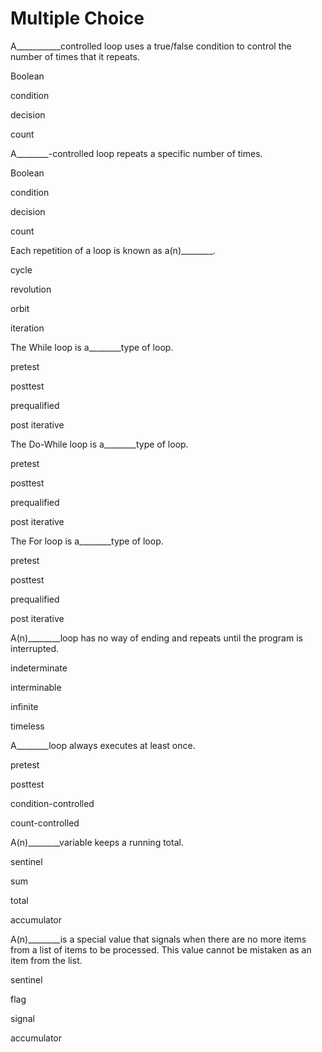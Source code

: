 # Multiple Choice
A___________controlled loop uses a true/false condition to control the number of times that it repeats.

Boolean

condition

decision

count

A________-controlled loop repeats a specific number of times.

Boolean

condition

decision

count

Each repetition of a loop is known as a(n)________.

cycle

revolution

orbit

iteration

The While loop is a________type of loop.

pretest

posttest

prequalified

post iterative

The Do-While loop is a________type of loop.

pretest

posttest

prequalified

post iterative

The For loop is a________type of loop.

pretest

posttest

prequalified

post iterative

A(n)________loop has no way of ending and repeats until the program is interrupted.

indeterminate

interminable

infinite

timeless

A________loop always executes at least once.

pretest

posttest

condition-controlled

count-controlled

A(n)________variable keeps a running total.

sentinel

sum

total

accumulator

A(n)________is a special value that signals when there are no more items from a list of items to be processed. This value cannot be mistaken as an item from the list.

sentinel

flag

signal

accumulator
